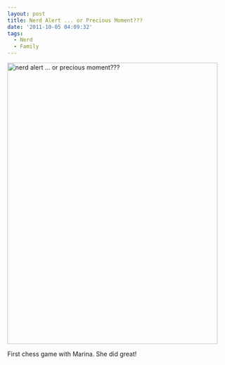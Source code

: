 ```yaml
---
layout: post
title: Nerd Alert ... or Precious Moment???
date: '2011-10-05 04:09:32'
tags:
  - Nerd
  - Family
---
```


<a href="http://www.flickr.com/photos/thenobot/6213400680/" title="nerd alert ... or precious moment??? by thenobot, on Flickr"><img src="https://farm7.static.flickr.com/6168/6213400680_0256e34560_z.jpg" width="478" height="640" alt="nerd alert ... or precious moment???"></a>

First chess game with Marina. She did great!
